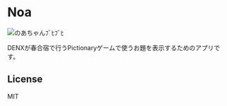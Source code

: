 # Noa

![のあちゃんﾌﾞﾋﾌﾞﾋ](https://66.media.tumblr.com/fbfb5431fb887eb682301e72643e07f6/tumblr_pmtrp0GMvQ1uhqdiro1_500.gif)

DENXが春合宿で行うPictionaryゲームで使うお題を表示するためのアプリです。

## License

MIT
